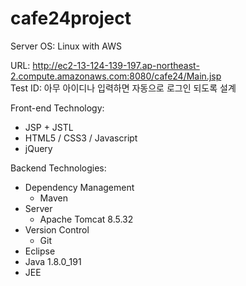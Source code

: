 # cafe24project

Server OS: Linux with AWS<br>

URL: http://ec2-13-124-139-197.ap-northeast-2.compute.amazonaws.com:8080/cafe24/Main.jsp<br>
Test ID: 아무 아이디나 입력하면 자동으로 로그인 되도록 설계<br>

Front-end Technology:
- JSP + JSTL
- HTML5 / CSS3 / Javascript
- jQuery

Backend Technologies:
- Dependency Management
	- Maven
- Server
	- Apache Tomcat 8.5.32
- Version Control
	- Git
- Eclipse
- Java 1.8.0_191
- JEE

